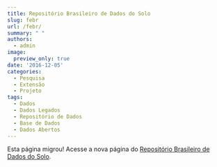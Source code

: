 ```yaml
---
title: Repositório Brasileiro de Dados do Solo
slug: febr
url: /febr/
summary: " "
authors:
  - admin
image:
  preview_only: true
date: '2016-12-05'
categories:
  - Pesquisa
  - Extensão
  - Projeto
tags:
  - Dados
  - Dados Legados
  - Repositório de Dados
  - Base de Dados
  - Dados Abertos
---
```


Esta página migrou!
Acesse a nova página do [Repositório Brasileiro de Dados do Solo](/soildata).
